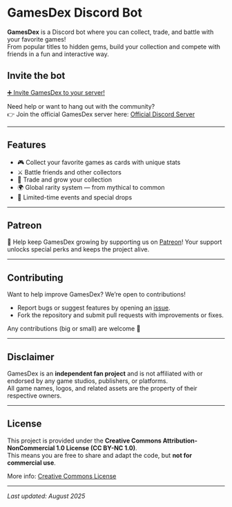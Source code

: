 # GamesDex Discord Bot

**GamesDex** is a Discord bot where you can collect, trade, and battle with your favorite games!  
From popular titles to hidden gems, build your collection and compete with friends in a fun and interactive way.

## Invite the bot

[➕ Invite GamesDex to your server!](https://discord.com/oauth2/authorize?client_id=1369676697087115364)

Need help or want to hang out with the community?  
👉 Join the official GamesDex server here: [Official Discord Server](https://discord.gg/fxUZThphwW)

---

## Features

- 🎮 Collect your favorite games as cards with unique stats  
- ⚔️ Battle friends and other collectors  
- 🔄 Trade and grow your collection  
- 🌍 Global rarity system — from mythical to common  
- 🎁 Limited-time events and special drops  

---

## Patreon

🚀 Help keep GamesDex growing by supporting us on [Patreon](https://www.patreon.com/GamesDex)! Your support unlocks special perks and keeps the project alive.

---

## Contributing

Want to help improve GamesDex? We’re open to contributions!  
- Report bugs or suggest features by opening an [issue](../../issues).  
- Fork the repository and submit pull requests with improvements or fixes.  

Any contributions (big or small) are welcome 💜

---

## Disclaimer

GamesDex is an **independent fan project** and is not affiliated with or endorsed by any game studios, publishers, or platforms.  
All game names, logos, and related assets are the property of their respective owners.  

---

## License

This project is provided under the **Creative Commons Attribution-NonCommercial 1.0 License (CC BY-NC 1.0)**.  
This means you are free to share and adapt the code, but **not for commercial use**.  

More info: [Creative Commons License](https://creativecommons.org/licenses/by-nc/1.0/)

---

_Last updated: August 2025_
